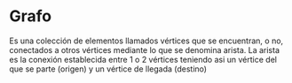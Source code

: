 # Grafo

Es una colección de elementos llamados vértices que se encuentran, o no, conectados a otros vértices mediante lo que se denomina arista.
La arista es la conexión establecida entre 1 o 2 vértices teniendo asi un vértice del que se parte (origen) y un vértice de llegada (destino)
